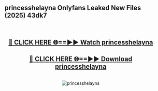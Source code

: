 <h2>princesshelayna Onlyfans Leaked New Files (2025) 43dk7</h2>
<br>
<div align="center">
<h2><a href="https://mediafiles.top/princesshelayna&ref=git" rel="nofollow">🔴 CLICK HERE 🌐==►► Watch princesshelayna</a></h2>
<h2><a href="https://mediafiles.top/princesshelayna&ref=git" rel="nofollow">🔴 CLICK HERE 🌐==►► Download princesshelayna</a></h2>
<br>
<a href="https://mediafiles.top/princesshelayna&ref=git" rel="nofollow" data-target="animated-image.originalLink"><img src="https://i.ibb.co.com/xMMVF88/686577567.gif" alt="princesshelayna" style="max-width: 100%; display: inline-block;" data-target="animated-image.originalImage"></a>
</div>
<br>
<br>